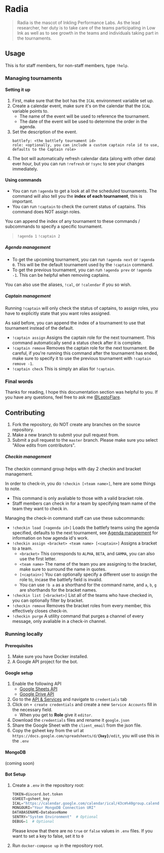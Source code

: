 # Radia

> Radia is the mascot of Inkling Performance Labs. As the lead researcher, her duty is to take care of the teams participating in Low Ink as well as to see growth in the teams and individuals taking part in the tournaments.

<!-- Banner -->

## Usage
This is for staff members, for non-staff members, type `!help`.

### Managing tournaments
#### Setting it up
1. First, make sure that the bot has the `ICAL` environment variable set up.
1. Create a calendar event, make sure it's on the calendar that the `ICAL` variable points to.
   - The name of the event will be used to reference the tournament.
   - The date of the event will be used to determine the order in the agenda.
1. Set the description of the event.
   ```
   battlefy: <the battlefy tournament id>
   role: <optionally, you can include a custom captain role id to use, defaults to the Captain role>
   ```
1. The bot will automatically refresh calendar data (along with other data) ever hour, but you can run `!refresh` or `!sync` to see your changes immediately.

#### Using commands
- You can run `!agenda` to get a look at all the scheduled tournaments. The command will also tell you the **index of each tournament**, this is important.
- You can run `!captain` to check the current status of captains. This command does NOT assign roles.

You can append the index of any tournament to these commands / subcommands to specify a specific tournament.
> `!agenda 1`
> `!captain 2`

##### Agenda management
- To get the upcoming tournament, you can run `!agenda next` or `!agenda 0`. This will be the default tournament used by the `!captain` command.
- To get the previous tournament, you can run `!agenda prev` or `!agenda -1`. This can be helpful when removing captains.

You can also use the aliases, `!cal`, or `!calendar` if you so wish.

##### Captain management
Running `!captain` will only check the status of captains, to assign roles, you have to explicitly state that you want roles assigned.

As said before, you can append the index of a tournament to use that tournament instead of the default.

- `!captain assign` Assigns the captain role for the next tournament. This command automatically send a status check after it is complete.
- `!captain remove` Removes the captain role for the next tournament. Be careful, if you're running this command after the tournament has ended, make sure to specify it to use the previous tournament with `!captain remove -1`.
- `!captain check` This is simply an alias for `!captain`.

### Final words
Thanks for reading, I hope this documentation section was helpful to you. If you have any questions, feel free to ask me [@LeptoFlare](https://github.com/LeptoFlare).

## Contributing
1. Fork the repository, do NOT create any branches on the source repository.
1. Make a new branch to submit your pull request from.
1. Submit a pull request to the `master` branch. Please make sure you select "Allow edits from contributors".

##### Checkin management
The checkin command group helps with day 2 checkin and bracket management.

In order to check-in, you do `!checkin [<team name>]`, here are some things to note.
- This command is only avaliable to those with a valid bracket role.
- Staff members can check in for a team by specifying team name of the team they want to check in.

Managing the check-in command staff can use these subcommands:

- `!checkin load [<agenda id>]` Loads the battlefy teams using the agenda specified, defaults to the next tournament, see [Agenda management](#agenda-management) for information on how agenda id's work.
- `!checkin assign <bracket> <team name> [<captain>]` Assigns a bracket to a team.
  - `<bracket>` This corresponds to `ALPHA`, `BETA`, and `GAMMA`, you can also use the first letter.
  - `<team name>` The name of the team you are assigning to the bracket, make sure to surround the name in quotes.
  - `[<captain>]` You can optionally specify a different user to assign the role to, incase the battlefy field is invalid.
  - You can use `!b a` as a shorthand for the command name, and `a`, `b`, `g` are shorthands for the bracket names.
- `!checkin list [<bracket>]` List all of the teams who have checked in, you can optionally filter by bracket.
- `!checkin remove` Removes the bracket roles from every member, this effectively closes check-in.
- `!checkin purge` A utility command that purges a channel of every message, only avaliable in a check-in channel.

### Running locally
#### Prerequisites
1. Make sure you have Docker installed.
1. A Google API project for the bot.

#### Google setup
1. Enable the following API
   - [Google Sheets API](https://console.developers.google.com/apis/api/sheets.googleapis.com)
   - [Google Drive API](https://console.developers.google.com/apis/api/drive.googleapis.com)
1. Go to the [API & Services](https://console.developers.google.com/apis/credentials) and navigate to `credentials` tab
1. Click on `+ create credentials` and create a new `Service Accounts` fill in the necessary field.
   - When you get to **Role** give it `editor`.
1. Download the `credentials` files and rename it `google.json`
1. Share the Google Sheet with the `client_email` from the json file.
1. Copy the gsheet key from the url at `https://docs.google.com/spreadsheets/d/`**`{key}`**`/edit`, you will use this in the `.env`

#### MongoDB
(coming soon)

#### Bot Setup
1. Create a `.env` in the repository root:

   ```py
   TOKEN=discord.bot.token
   GSHEET=gsheet_key
   ICAL="https://calendar.google.com/calendar/ical/43cm%40group.calendar.google.com/private-1b6d/basic.ics"
   MONGOURI="Your MongoDB Connection URI"
   DATABASENAME=DatabaseName
   SENTRY="System Environment"  # Optional
   DEBUG=1  # Optional
   ```

   Please know that there are no `true` or `false` values in `.env` files. If you want to set a key to false, set it to `0`

1. Run `docker-compose up` in the repository root.

